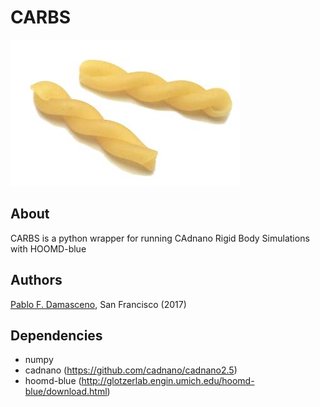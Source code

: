 # CARBS

![CARBS temp logo](/images/carbs.jpg)
## About
CARBS is a python wrapper for running CAdnano Rigid Body Simulations with HOOMD-blue

## Authors
[Pablo F. Damasceno](http://pablodamasceno.com/), San Francisco (2017)

## Dependencies
- numpy
- cadnano (https://github.com/cadnano/cadnano2.5)
- hoomd-blue (http://glotzerlab.engin.umich.edu/hoomd-blue/download.html)

